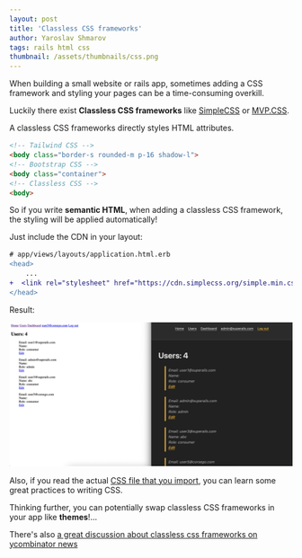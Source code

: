 ```yaml
---
layout: post
title: 'Classless CSS frameworks'
author: Yaroslav Shmarov
tags: rails html css
thumbnail: /assets/thumbnails/css.png
---
```


When building a small website or rails app, sometimes adding a CSS framework and styling your pages can be a time-consuming overkill.

Luckily there exist **Classless CSS frameworks** like [SimpleCSS](https://simplecss.org/) or [MVP.CSS](https://andybrewer.github.io/mvp/).

A classless CSS frameworks directly styles HTML attributes.

```html
<!-- Tailwind CSS -->
<body class="border-s rounded-m p-16 shadow-l">
<!-- Bootstrap CSS -->
<body class="container">
<!-- Classless CSS -->
<body>
```

So if you write **semantic HTML**, when adding a classless CSS framework, the styling will be applied automatically!

Just include the CDN in your layout:

```diff
# app/views/layouts/application.html.erb
<head>
    ...
+  <link rel="stylesheet" href="https://cdn.simplecss.org/simple.min.css">
</head>
```

Result:

![semantic html with a classless css framework](/assets/images/classless-css-semantic-html.png)

Also, if you read the actual [CSS file that you import](https://cdn.simplecss.org/simple.css), you can learn some great practices to writing CSS.

Thinking further, you can potentially swap classless CSS frameworks in your app like **themes**!...

There's also [a great discussion about classless css frameworks on ycombinator news](https://news.ycombinator.com/item?id=29929438)
